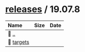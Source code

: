 ---
---

# [releases](/releases/) / 19.07.8


| Name | Size | Date |
|:---|---:|---|
| 📁 [..](../) | | |
| 📁 [targets](targets) | | |

